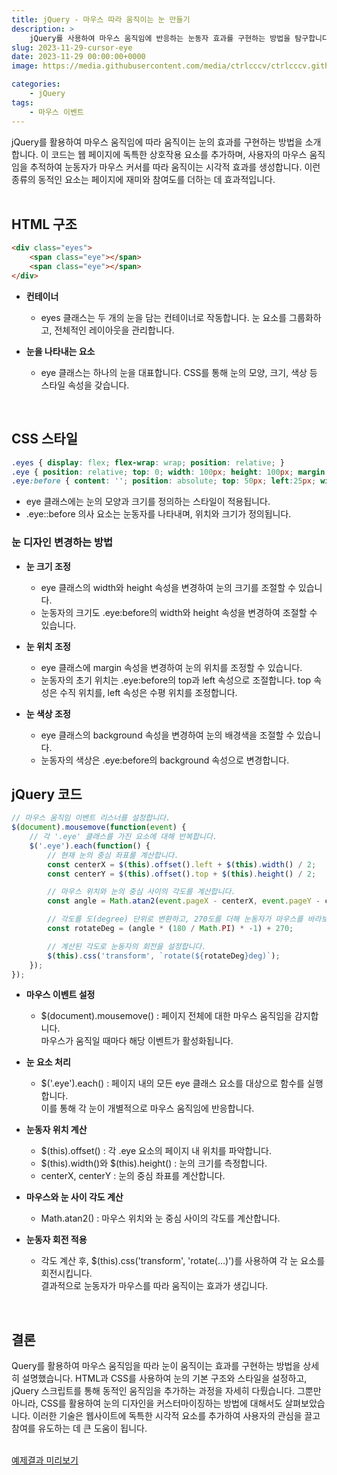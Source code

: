 ```yaml
---
title: jQuery - 마우스 따라 움직이는 눈 만들기
description: >  
    jQuery를 사용하여 마우스 움직임에 반응하는 눈동자 효과를 구현하는 방법을 탐구합니다. HTML과 CSS로 기본 구조와 스타일을 설정하고, jQuery로 동적인 움직임을 추가하는 과정을 자세히 다룹니다.
slug: 2023-11-29-cursor-eye
date: 2023-11-29 00:00:00+0000
image: https://media.githubusercontent.com/media/ctrlcccv/ctrlcccv.github.io/master/assets/img/post/2023-11-29-cursor-eye.webp

categories:
    - jQuery
tags:
    - 마우스 이벤트
---
```

jQuery를 활용하여 마우스 움직임에 따라 움직이는 눈의 효과를 구현하는 방법을 소개합니다. 이 코드는 웹 페이지에 독특한 상호작용 요소를 추가하며, 사용자의 마우스 움직임을 추적하여 눈동자가 마우스 커서를 따라 움직이는 시각적 효과를 생성합니다. 이런 종류의 동적인 요소는 페이지에 재미와 참여도를 더하는 데 효과적입니다.  
<br>

## HTML 구조
```html
<div class="eyes">
    <span class="eye"></span>
    <span class="eye"></span>
</div>
```
* **컨테이너**  
  * eyes 클래스는 두 개의 눈을 담는 컨테이너로 작동합니다. 눈 요소를 그룹화하고, 전체적인 레이아웃을 관리합니다.

* **눈을 나타내는 요소**
  * eye 클래스는 하나의 눈을 대표합니다. CSS를 통해 눈의 모양, 크기, 색상 등 스타일 속성을 갖습니다.  
<br>

## CSS 스타일
```css
.eyes { display: flex; flex-wrap: wrap; position: relative; } 
.eye { position: relative; top: 0; width: 100px; height: 100px; margin: 0 15px; background: #fff; border-radius: 50%; } 
.eye:before { content: ''; position: absolute; top: 50px; left:25px; width:45px; height: 45px; background: #333; border-radius: 50%; transform: translate(-50%, -50%); } 
```
* eye 클래스에는 눈의 모양과 크기를 정의하는 스타일이 적용됩니다.
* .eye::before 의사 요소는 눈동자를 나타내며, 위치와 크기가 정의됩니다.  

### 눈 디자인 변경하는 방법

* **눈 크기 조정**  
  * eye 클래스의 width와 height 속성을 변경하여 눈의 크기를 조절할 수 있습니다.
  * 눈동자의 크기도 .eye:before의 width와 height 속성을 변경하여 조절할 수 있습니다.

* **눈 위치 조정**  
  * eye 클래스에 margin 속성을 변경하여 눈의 위치를 조정할 수 있습니다.
  * 눈동자의 초기 위치는 .eye:before의 top과 left 속성으로 조절합니다. top 속성은 수직 위치를, left 속성은 수평 위치를 조정합니다.

* **눈 색상 조정**  
  * eye 클래스의 background 속성을 변경하여 눈의 배경색을 조절할 수 있습니다.
  * 눈동자의 색상은 .eye:before의 background 속성으로 변경합니다.

<script async src="https://pagead2.googlesyndication.com/pagead/js/adsbygoogle.js?client=ca-pub-8535540836842352" crossorigin="anonymous"></script>
<ins class="adsbygoogle"
     style="display:block; text-align:center;"
     data-ad-layout="in-article"
     data-ad-format="fluid"
     data-ad-client="ca-pub-8535540836842352"
     data-ad-slot="2974559225"></ins>
<script>
     (adsbygoogle = window.adsbygoogle || []).push({});
</script>

## jQuery 코드
```js
// 마우스 움직임 이벤트 리스너를 설정합니다.
$(document).mousemove(function(event) {
    // 각 '.eye' 클래스를 가진 요소에 대해 반복합니다.
    $('.eye').each(function() {
        // 현재 눈의 중심 좌표를 계산합니다. 
        const centerX = $(this).offset().left + $(this).width() / 2;
        const centerY = $(this).offset().top + $(this).height() / 2;

        // 마우스 위치와 눈의 중심 사이의 각도를 계산합니다.
        const angle = Math.atan2(event.pageX - centerX, event.pageY - centerY);

        // 각도를 도(degree) 단위로 변환하고, 270도를 더해 눈동자가 마우스를 바라보도록 조정합니다.
        const rotateDeg = (angle * (180 / Math.PI) * -1) + 270;

        // 계산된 각도로 눈동자의 회전을 설정합니다.
        $(this).css('transform', `rotate(${rotateDeg}deg)`);
    });
});
```
* **마우스 이벤트 설정**  
  * $(document).mousemove() : 페이지 전체에 대한 마우스 움직임을 감지합니다.   
  마우스가 움직일 때마다 해당 이벤트가 활성화됩니다.

* **눈 요소 처리**  
  * $('.eye').each() : 페이지 내의 모든 eye 클래스 요소를 대상으로 함수를 실행합니다.  
  이를 통해 각 눈이 개별적으로 마우스 움직임에 반응합니다.

* **눈동자 위치 계산**  
  * $(this).offset() : 각 .eye 요소의 페이지 내 위치를 파악합니다.
  * $(this).width()와 $(this).height() : 눈의 크기를 측정합니다.
  * centerX, centerY : 눈의 중심 좌표를 계산합니다.

* **마우스와 눈 사이 각도 계산**  
  * Math.atan2() : 마우스 위치와 눈 중심 사이의 각도를 계산합니다.  

* **눈동자 회전 적용**  
  * 각도 계산 후, $(this).css('transform', 'rotate(…)')를 사용하여 각 눈 요소를 회전시킵니다.   
  결과적으로 눈동자가 마우스를 따라 움직이는 효과가 생깁니다.  
<br>

## 결론
Query를 활용하여 마우스 움직임을 따라 눈이 움직이는 효과를 구현하는 방법을 상세히 설명했습니다. HTML과 CSS를 사용하여 눈의 기본 구조와 스타일을 설정하고, jQuery 스크립트를 통해 동적인 움직임을 추가하는 과정을 자세히 다뤘습니다. 그뿐만 아니라, CSS를 활용하여 눈의 디자인을 커스터마이징하는 방법에 대해서도 살펴보았습니다. 이러한 기술은 웹사이트에 독특한 시각적 요소를 추가하여 사용자의 관심을 끌고 참여를 유도하는 데 큰 도움이 됩니다.  
<br>

<div class="btn_wrap">
    <a target="_blank" href="https://ctrlcccv.github.io/ctrlcccv-demo/2023-11-29-cursor-eye/">예제결과 미리보기</a>
</div>